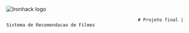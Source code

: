 ![Ironhack logo](https://i.imgur.com/1QgrNNw.png)

                                                     # Projeto final | Sistema de Recomendacao de Filmes
